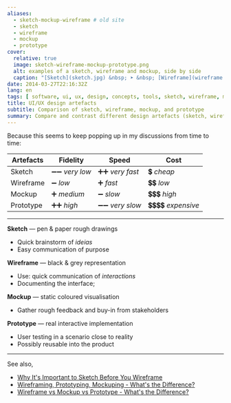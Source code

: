 ```yaml
---
aliases:
  - sketch-mockup-wireframe # old site
  - sketch
  - wireframe
  - mockup
  - prototype
cover:
  relative: true
  image: sketch-wireframe-mockup-prototype.png
  alt: examples of a sketch, wireframe and mockup, side by side
  caption: "[Sketch](sketch.jpg) &nbsp; ➤ &nbsp; [Wireframe](wireframe.jpg) &nbsp; ➤ &nbsp; [Mockup](mockup.jpg) &nbsp; ➤ &nbsp; [Prototype](prototype.png)"
date: 2014-03-27T22:16:32Z
lang: en
tags: [ software, ui, ux, design, concepts, tools, sketch, wireframe, mockup, prototype ]
title: UI/UX design artefacts
subtitle: Comparison of sketch, wireframe, mockup, and prototype
summary: Compare and contrast different design artefacts (sketch, wireframe, mockup, and prototype) in terms of their fidelity, speed, cost and use cases.
---
```


Because this seems to keep popping up in my discussions from time to time:

| Artefacts | Fidelity | Speed | Cost |
| --------- | -------- | ----- | ---- |
| Sketch    | ➖➖ *very low* | ➕➕ *very fast* | 💲 *cheap* |
| Wireframe | ➖ *low* | ➕ *fast* | 💲💲 *low* |
| Mockup    | ➕ *medium* | ➖ *slow* | 💲💲💲 *high* |
| Prototype | ➕➕ *high* | ➖➖ *very slow* | 💲💲💲💲 *expensive* |

---

**Sketch** — pen & paper rough drawings

- Quick brainstorm of *ideias*
- Easy communication of purpose

**Wireframe** — black & grey representation

- Use: quick communication of *interactions*
- Documenting the interface; 

**Mockup** — static coloured visualisation

- Gather rough feedback and buy-in from stakeholders

**Prototype** — real interactive implementation

- User testing in a scenario close to reality
- Possibly reusable into the product

---

See also,

- [Why It's Important to Sketch Before You Wireframe](http://uxmovement.com/wireframes/why-its-important-to-sketch-before-you-wireframe/)
- [Wireframing, Prototyping, Mockuping - What's the Difference?](http://designmodo.com/wireframing-prototyping-mockuping/)
- [Wireframe vs Mockup vs Prototype - What's the Difference?](https://www.alphalogicinc.com/blog/sketch-vs-wireframe-vs-mockup-vs-prototype/)
